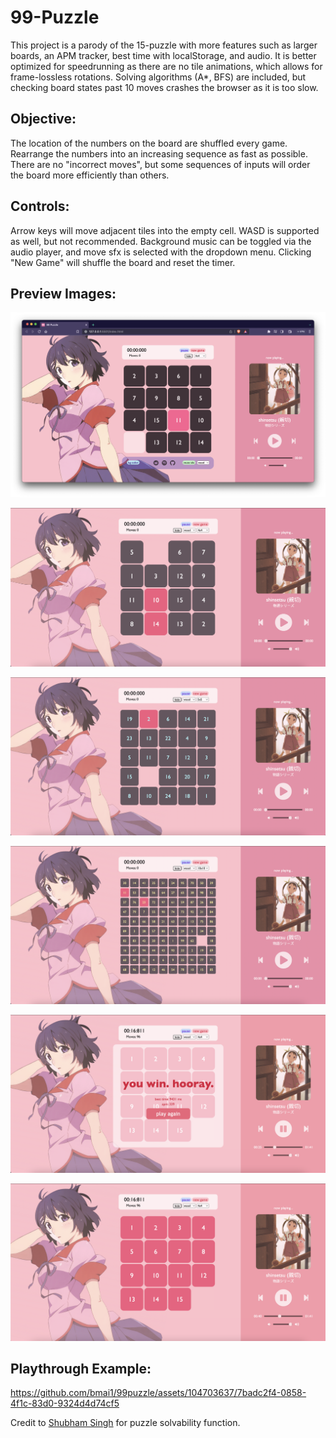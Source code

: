 # 99-Puzzle
This project is a parody of the 15-puzzle with more features such as larger boards, an APM tracker, best time with localStorage, and audio.
It is better optimized for speedrunning as there are no tile animations, which allows for frame-lossless rotations. Solving algorithms (A*, BFS) are included, but checking board states past 10 moves crashes the browser as it is too slow.


## Objective: 
The location of the numbers on the board are shuffled every game. Rearrange the numbers into an increasing sequence as fast as possible.
There are no "incorrect moves", but some sequences of inputs will order the board more efficiently than others.

## Controls: 
Arrow keys will move adjacent tiles into the empty cell. WASD is supported as well, but not recommended. Background music
can be toggled via the audio player, and move sfx is selected with the dropdown menu. Clicking "New Game" will shuffle the
board and reset the timer. 


## Preview Images:

![demo](/preview/browserview.png)

![demo 4x4 board](/preview/demo4x4.png)

![demo 5x5 board](/preview/demo5x5.png)

![demo 10x10 board](/preview/demo10x10.png)

![demo victory popup](/preview/demo_stats.png)

![demo victory screen](/preview/demo_win.png)

## Playthrough Example: 

https://github.com/bmai1/99puzzle/assets/104703637/7badc2f4-0858-4f1c-83d0-9324d4d74cf5

Credit to [Shubham Singh](https://github.com/imshubhamsingh/15-puzzle/commit/e016ad30a9560d2450618a99e9e5b218123f50ae#diff-8478a7bac0240dc851826c916a23b44e3e318bf3e480424aea77d533e1d770fe) for puzzle solvability function.

